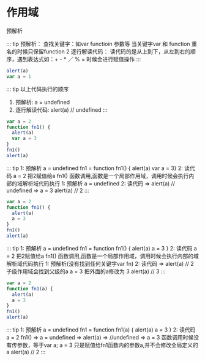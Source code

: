 # 作用域

预解析

::: tip
预解析：
  查找关键字：如var functioin 参数等
  当关键字var 和 function 重名的时候只保留function
2 逐行解读代码：
  读代码的是从上到下，从左到右的顺序，遇到表达式如：+ - * ／ % = 时候会进行赋值操作
:::

``` js
alert(a)
var a = 1
```

::: tip
以上代码执行的顺序

1) 预解析:
  a = undefined
2) 逐行解读代码:
  alert(a)  // undefined
:::

``` js
var a = 2
function fn1() {
  alert(a)
  var a = 3
}
fn1()
alert(a)
```

::: tip
1: 预解析
  a = undefined
  fn1 = function fn1() { alert(a) var a = 3}
2: 读代码
  a = 2  把2赋值给a
  fn1() 函数调用,函数是一个局部作用域，调用时候会执行内部的域解析域代码执行
    1: 预解析 a = undefined
    2: 读代码 => alert(a) // undefined => a = 3
  alert(a)  // 2
:::

``` js
var a = 2
function fn1() {
  alert(a)
  a = 3
}
fn1()
alert(a)
```

::: tip
1: 预解析
  a = undefined
  fn1 = function fn1() { alert(a)  a = 3 }
2: 读代码
  a = 2  把2赋值给a
  fn1() 函数调用,函数是一个局部作用域，调用时候会执行内部的域解析域代码执行
    1: 预解析(没有找到任何关键字var fn)
    2: 读代码 => alert(a) // 2  子级作用域会找到父级的a
      a = 3  把外面的a修改为 3
  alert(a)  // 3
:::

``` js
var a = 2
function fn1(a) {
  alert(a)
  a = 3
}
fn1()
alert(a)
```

::: tip
1: 预解析
  a = undefined
  fn1 = function fn1(a) { alert(a)  a = 3 }
2: 读代码
  a = 2
  fn1() => a = undefined => alert(a) => //undefined => a = 3
  函数调用时候没有传参数，等于var a;  a = 3  只是赋值给fn1函数内的参数a,并不会修改全局定义的a
  alert(a) // 2
:::
